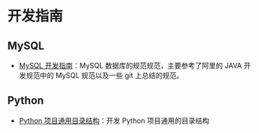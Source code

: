 # 开发指南

## MySQL

- [MySQL 开发指南](MySQL/MySQL%20开发指南.md)：MySQL 数据库的规范规范，主要参考了阿里的 JAVA 开发规范中的 MySQL 规范以及一些 git 上总结的规范。


## Python

- [Python 项目通用目录结构](Python/Python%20项目通用目录结构.md)：开发 Python 项目通用的目录结构